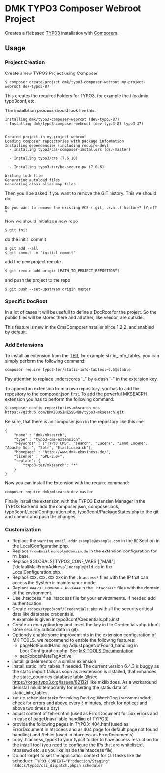 # DMK TYPO3 Composer Webroot Project

Creates a filebased [TYPO3](http://typo3.org/) installation
with [Composers](https://getcomposer.org/).


## Usage

### Project Creation

Create a new TYPO3 Project using Composer

    $ composer create-project dmk/typo3-composer-webroot my-project-webroot dev-typo3-87

This creates the required Folders for TYPO3,
for example the fileadmin, typo3conf, etc.

The installation process should look like this:

    Installing dmk/typo3-composer-webroot (dev-typo3-87)
    - Installing dmk/typo3-composer-webroot (dev-typo3-87 typo3-87)


    Created project in my-project-webroot
    Loading composer repositories with package information
    Installing dependencies (including require-dev)
      - Installing typo3/cms-composer-installers (dev-master)

      - Installing typo3/cms (7.6.10)

      - Installing typo3-ter/be-secure-pw (7.0.6)

    Writing lock file
    Generating autoload files
    Generating class alias map files

Then you'll be asked if you want to remove the GIT history.
This we should do!

    Do you want to remove the existing VCS (.git, .svn..) history? [Y,n]? Y

Now we should initialize a new repo

    $ git init

do the initial commit

    $ git add --all
    $ git commit -m "initial commit"

add the new project remote

    $ git remote add origin [PATH_TO_PROJECT_REPOSITORY]

and push the project to the repo

    $ git push --set-upstream origin master

### Specific DocRoot

In a lot of cases it will be usefull to define a DocRoot for the projekt.
So the public files will be stored there and all other, like vendor, are outside.

This feature is new in the CmsComposerInstaller since 1.2.2. and enabled by default.

### Add Extensions

To install an extension from the [TER](https://typo3.org/extensions/repository/),
for example static_info_tables, you can simply perform the following command:

    composer require typo3-ter/static-info-tables:~7.6@stable

Pay attention to replace underscores "_" by a dash "-" in the extension key.


To append an extension from a own repository,
you has to add the repository to the composer.json first.
To add the powerful MKSEACRH extension you has to perform the following command:

    $ composer config repositories.mksearch vcs https://github.com/DMKEBUSINESSGMBH/typo3-mksearch.git

Be sure, that there is an composer.json in the repository like this one:

    {
        "name" : "dmk/mksearch",
        "type" : "typo3-cms-extension",
        "keywords" : ["TYPO3 CMS", "search", "Lucene", "Zend Lucene", "Apache Solr", "Solr", "Elasticsearch"],
        "homepage" : "http://www.dmk-ebusiness.de/",
        "license" : "GPL-2.0+",
        "replace": {
            "typo3-ter/mksearch": "*"
        }
    }

Now you can install the Extension with the require command:

    composer require dmk/mksearch:dev-master

Finally install the extension with the TYPO3 Extension Manager in the TYPO3 Backend
add the composer.json, composer.lock, typo3conf/LocalConfiguration.php, typo3conf/PackageStates.php
to the git and commit and push the changes.

### Customization

  * Replace the `warning_email_addr` `example@example.com` in the `BE` Section in the LocalConfiguration.php.
  * Replace `fromEmail` `noreply@domain.de` in the extension configuration for rn_base.
  * Replace $GLOBALS['TYPO3_CONF_VARS']['MAIL']['defaultMailFromAddress'] `noreply@tld.de` in the LocalConfiguration.php.
  * Replace `XXX.XXX.XXX.XXX` in the `.htaccess*` files with the IP that can access the System in maintenance mode.
  * Replace `###PUT_HOMEPAGE_HERE###` in the `.htaccess*` files with the domain of the environment. 
  * Use .htaccess_* as .htaccess file for your environments. If needed add authentication
  * Create `htdocs/typo3conf/Credentials.php` with all the security critical data like database credentials.  
    A example is given in typo3conf/Credentials.php.inst
  * Create an encryption key and insert the key in the Credentials.php (don't store security critical data in git).
  * Optionaly enable some improvements in the extension configuration of MK TOOLS.
    we recommend to enable the following features:
      * pageNotFoundHandling
        Adjust pageNotFound_handling in LocalConfiguration.php. See [MK TOOLS Documentation](https://github.com/DMKEBUSINESSGMBH/typo3-mktools/blob/master/Documentation/Utilities/PageNotFoundHandling/Index.md)
      * seoRobotsMetaTagActive
  * install gridelements or a similar extension
  * install static_info_tables if needed. The current version 6.4.3 is buggy as the static import fails as soon as a extension is installed, that enhances the static_countries database table (@see https://forge.typo3.org/issues/82132) like mklib does. As a workaround deinstall mklib temporarily for inserting the static data of static_info_tables.
  * set up scheduler tasks for mklog DevLog WatchDog (recommended: check for errors and above every 5 minutes, check for notices and above two times a day)
  * adjust content of fehler.html (used as ErrorDocument for 5xx errors and in case of pageUnavailable handling of TYPO3)
  * provide the following pages in TYPO3: 404.html (used as ErrorDocument in htaccess and as 404 page for default page not found handling) and /fehler (used in htaccess as ErrorDocuments)
  * copy .htaccess_typo3 to your typo3 folder to have access restriction for the install tool (you need to configure the IPs that are whitelisted, htpasswd etc. as you like inside the htaccess file)
  * Do not forget to set the application context for CLI tasks like the scheduler: `TYPO3_CONTEXT="Production/Staging" htdocs/typo3/cli_dispatch.phpsh scheduler`


